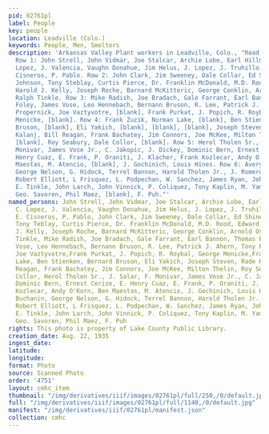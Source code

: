 ```yaml
---
pid: 02761pl
label: People
key: people
location: Leadville (Colo.)
keywords: People, Men, Smelters
description: 'Arkansas Valley Plant workers in Leadville, Colo., "Read right to left:
  Row 1: John Strell, John Vidmar, Joe Stalcar, Archie Lobe, Earl Hillman, Hose C.
  Lopez, J. Valencia, Vaughn Donahue, Jim Helus, J. Lopez, J. Truhillo, B. Bach, E.
  Cisneros, P. Pablo. Row 2: John Clark, Jim Sweeney, Dale Collar, Ed Shine, Otto
  Johnson, Tony Steblay, Curtis Pierce, Dr. Franklin McDonald, M.D. Rood, Edw. Kelly,
  Harold J. Kelly, Joseph Roche, Barnard McKitteric, George Conklin, Arnold Ostrum,
  Ralph Tinkle. Row 3: Mike Radish, Joe Bradach, Gale Farrant, Earl Bannon, Thomas
  Foley, James Vose, Leo Hennebach, Bernann Bruson, R. Lee, Patrick J. Ahern, Tony
  Propernick, Joe Vaztyvotre, [blank], Frank Purkat, J. Popich, R. Roybal, George
  Menicke, [blank]. Row 4: Frank Zuzik, Norman Lake, [blank], Ben Stienken, Bernard
  Bruson, [blank], Eli Yakich, [blank], [blank], [blank], Joseph Steven, [blank] Rade
  Kalanj, Bill Reagan, Frank Bachatey, Jim Connors, Joe McKee, Milton Thelin, [blank],
  [blank], Roy Seabury, Dale Collor, [blank]. Row 5: Herol Tholen Sr., J. Salar, F.
  Monivar, James Vose Jr., C. Jakopic, J. Dickey, Dominic Bern, Ernest Cerise, E.
  Henry Cuaz, E. Frank, P. Oraniti, J. Klacher, Frank Kozlecar, Andy O''Korn, Ben
  Maestas, M. Atencio, [blank], J. Gochinich, Louis Hines. Row 6: Avery Buchanin,
  George Nelson, G. Hidock, Terrel Bannon, Harold Tholen Jr., J. Romero, [blank],
  Robert Elliott, L Frisquez, L. Podpechan, W. Sanchez, James Ryan, John Harrington,
  E. Tinkle, John Larch, John Vinnick, P. Coliquez, Tony Kaplin, M. Yamnich, F. Shober,
  Geo. Savoren, Phil Maez, [blank], F. Puh."'
named_persons: John Strell, John Vidmar, Joe Stalcar, Archie Lobe, Earl Hillman, Hose
  C. Lopez, J. Valencia, Vaughn Donahue, Jim Helus, J. Lopez, J. Truhillo, B. Bach,
  E. Cisneros, P. Pablo, John Clark, Jim Sweeney, Dale Collar, Ed Shine, Otto Johnon,
  Tony Teblay, Curtis Pierce, Dr. Franklin McDonald, M.D. Rood, Edward Kelly, Harold
  J. Kelly, Joseph Roche, Barnard McKitteric, George Conklin, Arnold Ostrum, Ralph
  Tinkle, Mike Radish, Joe Bradach, Gale Farrant, Earl Bannon, Thomas Foley, James
  Vose, Leo Hennebach, Bernann Bruson, R. Lee, Patrick J. Ahern, Tony Propernick,
  Joe Vaztyvotre,Frank Purkat, J. Popich, R. Roybal, George Menicke,Frank Zuzik, Norman
  Lake, Ben Stienken, Bernard Bruson, Eli Yakich, Joseph Steven, Rade Kalanj, Bill
  Reagan, Frank Bachatey, Jim Connors, Joe McKee, Milton Thelin, Roy Seabury, Dale
  Collor, Herol Tholen Sr., J. Salar, F. Monivar, James Vose Jr., C. Jakopic, J. Dickey,
  Dominic Bern, Ernest Cerise, E. Henry Cuaz, E. Frank, P. Oraniti, J. Klacher, Frank
  Kozlecar, Andy O'Korn, Ben Maestas, M. Atencio, J. Gochinich, Louis Hines,Avery
  Buchanin, George Nelson, G. Hidock, Terrel Bannon, Harold Tholen Jr., J. Romero,
  Robert Elliott, L Frisquez, L. Podpechan, W. Sanchez, James Ryan, John Harrington,
  E. Tinkle, John Larch, John Vinnick, P. Coliquez, Tony Kaplin, M. Yamnich, F. Shober,
  Geo. Savoren, Phil Maez, F. Puh
rights: This photo is property of Lake County Public Library.
creation_date: Aug. 22, 1935
ingest_date: 
latitude: 
longitude: 
format: Photo
source: Scanned Photo
order: '4751'
layout: cmhc_item
thumbnail: "/img/derivatives/iiif/images/02761pl/full/250,/0/default.jpg"
full: "/img/derivatives/iiif/images/02761pl/full/1140,/0/default.jpg"
manifest: "/img/derivatives/iiif/02761pl/manifest.json"
collection: cmhc
---
```

